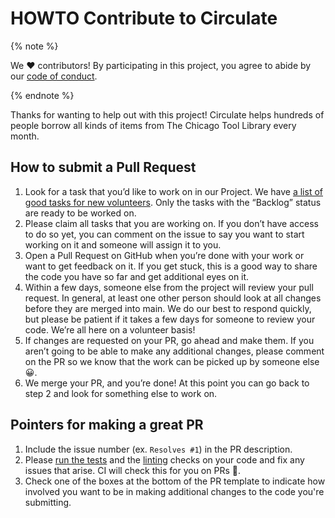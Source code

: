 # HOWTO Contribute to Circulate

{% note %}

We ♥ contributors! By participating in this project, you agree to abide by our [code of conduct](./CODE_OF_CONDUCT.md).

{% endnote %}

Thanks for wanting to help out with this project! Circulate helps hundreds of people borrow all kinds of items from The Chicago Tool Library every month.

## How to submit a Pull Request

1. Look for a task that you’d like to work on in our Project. We have [a list of good tasks for new volunteers](https://github.com/orgs/chicago-tool-library/projects/1/views/8). Only the tasks with the “Backlog” status are ready to be worked on.
2. Please claim all tasks that you are working on. If you don’t have access to do so yet, you can comment on the issue to say you want to start working on it and someone will assign it to you.
3. Open a Pull Request on GitHub when you’re done with your work or want to get feedback on it. If you get stuck, this is a good way to share the code you have so far and get additional eyes on it.
4. Within a few days, someone else from the project will review your pull request. In general, at least one other person should look at all changes before they are merged into main. We do our best to respond quickly, but please be patient if it takes a few days for someone to review your code. We’re all here on a volunteer basis!
5. If changes are requested on your PR, go ahead and make them. If you aren’t going to be able to make any additional changes, please comment on the PR so we know that the work can be picked up by someone else 😀.
6. We merge your PR, and you’re done! At this point you can go back to step 2 and look for something else to work on.

## Pointers for making a great PR

1. Include the issue number (ex. `Resolves #1`) in the PR description. 
2. Please [run the tests](./README.md#running-tests) and the [linting](./README.md#code-formatting-and-linting) checks on your code and fix any issues that arise. CI will check this for you on PRs 🤖.
3. Check one of the boxes at the bottom of the PR template to indicate how involved you want to be in making additional changes to the code you're submitting.